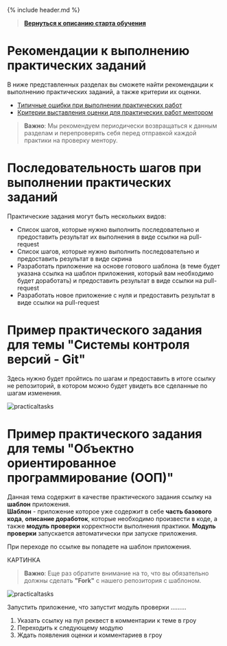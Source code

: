 {% include header.md %}

>
>**[Вернуться к описанию старта обучения]({{site.materialsurl}}general/education_start)**
>

Рекомендации к выполнению практических заданий
====================

В ниже представленных разделах вы сможете найти рекомендации к выполнению практических заданий, а также критерии их оценки.

- [Типичные ошибки при выполнении практических работ]({{site.materialsurl}}general/typical_mistakes)
- [Критерии выставления оценки для практических работ ментором]({{site.materialsurl}}general/practical_tasks_evaluation_rules)

>**Важно**: Мы рекомендуем периодически возвращаться к данным разделам и перепроверять себя перед отправкой каждой практики на проверку ментору.

Последовательность шагов при выполнении практических заданий
====================

Практические задания могут быть нескольких видов:
- Список шагов, которые нужно выполнить последовательно и предоставить результат их выполнения в виде ссылки на pull-request
- Список шагов, которые нужно выполнить последовательно и предоставить результат в виде скрина
- Разработать приложение на основе готового шаблона (в теме будет указана ссылка на шаблон приложения, который вам необходимо будет доработать) и предоставить результат в виде ссылки на pull-request
- Разработать новое приложение с нуля и предоставить результат в виде ссылки на pull-request

Пример практического задания для темы "Системы контроля версий - Git"
====================

Здесь нужно будет пройтись по шагам и предоставить в итоге ссылку не репозиторий, в котором можно будет увидеть все сделанные по шагам изменения.

![practicaltasks]({{site.materialsurl}}general/img/practical-tasks-example.png)

Пример практического задания для темы "Объектно ориентированное программирование (ООП)"
====================

Данная тема содержит в качестве практического задания ссылку на **шаблон** приложения.  
**Шаблон** - приложение которое уже содержит в себе **часть базового кода**, **описание доработок**, которые необходимо произвести в коде, а также **модуль проверки** корректности выполнения практики.
**Модуль проверки** запускается автоматически при запуске приложения.

При переходе по ссылке вы попадете на шаблон приложения.

КАРТИНКА

>**Важно**: Еще раз обратите внимание на то, что вы обязательно должны сделать **"Fork"** с нашего репозитория с шаблоном.

![practicaltasks]({{site.materialsurl}}general/img/practical-tasks-example-template.png)

Запустить приложение, что запустит модуль проверки .........


1. Указать ссылку на пул реквест в комментарии к теме в гроу
1. Переходить к следующему модулю
1. Ждать появления оценки и комментариев в гроу
